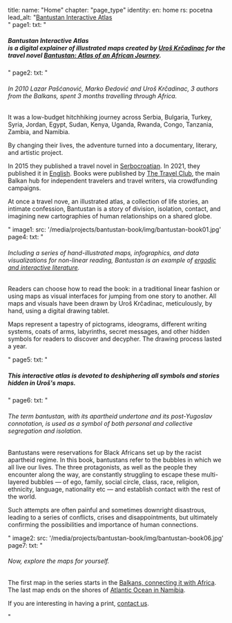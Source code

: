 title: 
    name: "Home"
    chapter: "page_type"
identity:
    en: home
    rs: pocetna
lead_alt: "<a href='/bantustan-interactive-atlas/home'>Bantustan Interactive Atlas</a><br>"
page1:
    txt: "<h5><em>Bantustan Interactive Atlas</em> <br>is a digital explainer of illustrated maps created by <a href='/work/about/' target='_blank'>Uroš Krčadinac</a> for the travel novel <a href='https://www.amazon.com/Bantustan-African-Journey-Lazar-Pascanovic/dp/B093B4M61M/' target='_blank'>Bantustan: Atlas of an African Journey</a>.</h5>"
page2:
    txt: "<h6>In 2010 Lazar Pašćanović, Marko Đedović and Uroš Krčadinac, 3 authors from the Balkans, spent 3 months travelling through Africa.</h6>
<!-- <h6>In 2010 <a href='https://www.amazon.com/Lazar-Pascanovic/e/B0933FH8RS/' target='_blank'>Lazar Pašćanović</a>, <a href='https://www.amazon.com/Marko-Djedovic/e/B0936V89ZF/' target='_blank'>Marko Đedović</a> and <a href='https://www.amazon.com/Uros-Krcadinac/e/B093QGR5BS' target='_blank'>Uroš Krčadinac</a>, 3 authors from the Balkans, spent 3 months travelling through Africa.</h6> -->
<p>It was a low-budget hitchhiking journey across Serbia, Bulgaria, Turkey, Syria, Jordan, Egypt, Sudan, Kenya, Uganda, Rwanda, Congo, Tanzania, Zambia, and Namibia.</p>
<p>By changing their lives, the adventure turned into a documentary, literary, and artistic project.</p>
<p>In 2015 they published a travel novel in <a href='/rad/projekti/bantustan-book/' target='_blank'>Serbocroatian</a>. In 2021, they published it in <a href='https://www.bantustanbook.com/' target='_blank'>English</a>. Books were published by <a href='https://www.thetravelclub.org/about-the-club' target='_blank'>The Travel Club</a>, the main Balkan hub for independent travelers and travel writers, via crowdfunding campaigns.</p>
<p>At once a travel nove, an illustrated atlas, a collection of life stories, an intimate confession, Bantustan is a story of division, isolation, contact, and imagining new cartographies of human relationships on a shared globe.</p>"
image1:
    src: '/media/projects/bantustan-book/img/bantustan-book01.jpg'
page4:
    txt: "<h6>Including a series of hand-illustrated maps, infographics, and data visualizations for non-linear reading, Bantustan is an example of <a href='https://www.articleworld.org/index.php/Ergodic_literature' target='_blank'>ergodic and interactive literature</a>.</h6>
<p>Readers can choose how to read the book: in a traditional linear fashion or using maps as visual interfaces for jumping from one story to another. All maps and visuals have been drawn by Uroš Krčadinac, meticulously, by hand, using a digital drawing tablet.</p>
<p>Maps represent a tapestry of pictograms, ideograms, different writing systems, coats of arms, labyrinths, secret messages, and other hidden symbols for readers to discover and decypher. The drawing process lasted a year.</p>"
page5:
    txt: "<h5>This interactive atlas is devoted to deshiphering all symbols and stories hidden in Uroš's maps.</h5>"
page6:
    txt: "<h6>The term bantustan, with its apartheid undertone and its post-Yugoslav connotation, is used as a symbol of both personal and collective segregation and isolation.</h6>
<p>Bantustans were reservations for Black Africans set up by the racist apartheid regime. In this book, bantustans refer to the bubbles in which we all live our lives. The three protagonists, as well as the people they encounter along the way, are constantly struggling to escape these multi-layered bubbles — of ego, family, social circle, class, race, religion, ethnicity, language, nationality etc — and establish contact with the rest of the world.</p>
<p>Such attempts are often painful and sometimes downright disastrous, leading to a series of conflicts, crises and disappointments, but ultimately confirming the possibilities and importance of human connections.</p>"
image2:
    src: '/media/projects/bantustan-book/img/bantustan-book06.jpg'
page7:
    txt: "<h6>Now, explore the maps for yourself.</h6>
<p>The first map in the series starts in the <a href='/bantustan-interactive-atlas/map/balkan-africa'>Balkans, connecting it with Africa</a>. The last map ends on the shores of <a href='/bantustan-interactive-atlas/map/namibia'>Atlantic Ocean in Namibia</a>.</p>
<p>If you are interesting in having a print, <a href='/bantustan-interactive-atlas/prints'>contact us</a>.</p>"